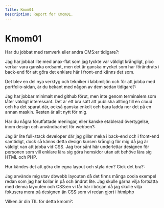 ```yaml
---
Title: Kmom01
Description: Report for Kmom01.
---
```


Kmom01
==========================

Har du jobbat med ramverk eller andra CMS:er tidigare?:

Jag har jobbat lite med anax-flat som jag tyckte var väldigt krångligt, pico verkar vara ganska ordsamt, men det är ganska mycket som har förändrats i back-end för att göra det enklare här i front-end känns det som.

Det blev en del nya verktyg och tekniker i labbmiljön och för att jobba med portfolio-sidan, är du bekant med någon av dem sedan tidigare?:

Jag har jobbar minimalt med github förut, men inte genom terminalem som låter väldigt interessant. Det är ett bra sätt att publisha allting till en cloud och ha det sparat där, också ganska enkelt och bara ladda ner det på en annan maskin. Resten är allt nytt för mig.

Har du några förutfattade meningar, eller kanske etablerad övertygelse, inom design och användbarhet för webben?:

Jag är lite full-stack developer där jag gillar meka i back-end och i front-end samtidigt, dock så känns detta design kursen krånglig för mig då jag är väldigt van att jobba vid CSS. Jag tror sånt här underlettar designen för personen som vill enklare lära sig göra hemsidor utan att behöve lära sig HTML och PHP.

Hur kändes det att göra din egna layout och styla den? Gick det bra?:

Jag använde mig utav dbwebb layouten då det finns många coola exempel redan som jag har kollar in på och ändrat lite. Jag skulle gärna vilja fortsätta med denna layouten och CSS:en vi får här i början då jag skulle vilja fokusera mera på designen än CSS som vi redan gjort i htmlphp

Vilken är din TIL för detta kmom?:
